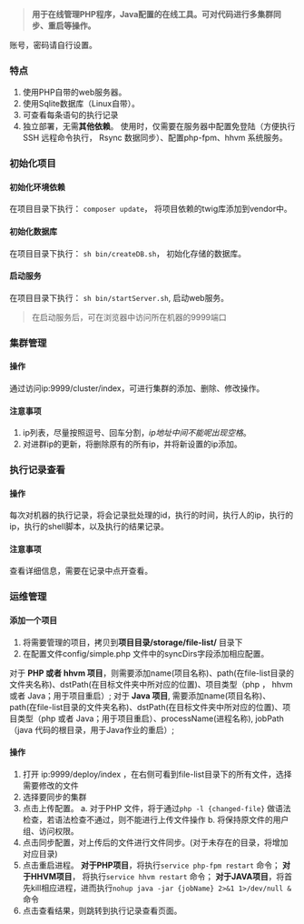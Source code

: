 > **用于在线管理PHP程序，Java配置的在线工具。可对代码进行多集群同步、重启等操作。**

账号，密码请自行设置。

### 特点
1. 使用PHP自带的web服务器。
2. 使用Sqlite数据库（Linux自带）。
3. 可查看每条语句的执行记录
4. 独立部署，无需**其他依赖**。
使用时，仅需要在服务器中配置免登陆（方便执行SSH 远程命令执行， Rsync 数据同步）、配置php-fpm、hhvm 系统服务。


### 初始化项目
#### 初始化环境依赖
在项目目录下执行： `composer update`， 将项目依赖的twig库添加到vendor中。
#### 初始化数据库
在项目目录下执行： `sh bin/createDB.sh`， 初始化存储的数据库。
#### 启动服务
在项目目录下执行： `sh bin/startServer.sh`, 启动web服务。

>在启动服务后，可在浏览器中访问所在机器的9999端口

### 集群管理
#### 操作
通过访问ip:9999/cluster/index，可进行集群的添加、删除、修改操作。
#### 注意事项
1. ip列表，尽量按照逗号、回车分割，*ip地址中间不能呢出现空格*。
2. 对进群ip的更新，将删除原有的所有ip，并将新设置的ip添加。

### 执行记录查看
#### 操作
每次对机器的执行记录，将会记录批处理的id，执行的时间，执行人的ip，执行的ip，执行的shell脚本，以及执行的结果记录。
#### 注意事项
查看详细信息，需要在记录中点开查看。

### 运维管理
#### 添加一个项目
1. 将需要管理的项目，拷贝到**项目目录/storage/file-list/** 目录下
2. 在配置文件config/simple.php 文件中的syncDirs字段添加相应配置。

  对于 **PHP 或者 hhvm 项目**，则需要添加name(项目名称)、path(在file-list目录的文件夹名称)、dstPath(在目标文件夹中所对应的位置)、项目类型（php ， hhvm 或者 Java；用于项目重启）;
  对于 **Java 项目**, 需要添加name(项目名称)、path(在file-list目录的文件夹名称)、dstPath(在目标文件夹中所对应的位置)、项目类型（php 或者 Java；用于项目重启）、processName(进程名称), jobPath（java 代码的根目录，用于Java作业的重启）;

#### 操作
1. 打开 ip:9999/deploy/index ，在右侧可看到file-list目录下的所有文件，选择需要修改的文件
2. 选择要同步的集群
3. 点击上传配置。
	a. 对于PHP 文件，将于通过`php -l {changed-file}` 做语法检查，若语法检查不通过，则不能进行上传文件操作
	b. 将保持原文件的用户组、访问权限。
4. 点击同步配置，对上传后的文件进行文件同步。(对于未存在的目录，将增加对应目录)
5. 点击重启进程。
	**对于PHP项目**，将执行`service php-fpm restart`  命令；
	**对于HHVM项目**， 将执行`service hhvm restart` 命令；
	**对于JAVA项目**，将首先kill相应进程，进而执行`nohup java -jar {jobName} 2>&1 1>/dev/null &` 命令
6. 点击查看结果，则跳转到执行记录查看页面。
